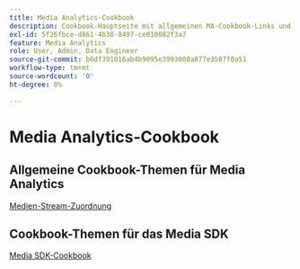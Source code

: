 ```yaml
---
title: Media Analytics-Cookbook
description: Cookbook-Hauptseite mit allgemeinen MA-Cookbook-Links und SDK-spezifischen Links.
exl-id: 5f26fbce-d861-4b38-8497-ce010082f3a7
feature: Media Analytics
role: User, Admin, Data Engineer
source-git-commit: b6df391016ab4b9095e3993808a877e3587f0a51
workflow-type: tm+mt
source-wordcount: '0'
ht-degree: 0%

---
```


# Media Analytics-Cookbook

## Allgemeine Cookbook-Themen für Media Analytics

[Medien-Stream-Zuordnung](/help/media-analytics-cookbook/media-dimensions.md)

## Cookbook-Themen für das Media SDK

[Media SDK-Cookbook](/help/sdk-implement/cookbook/sdk-cookbook-overview.md)
